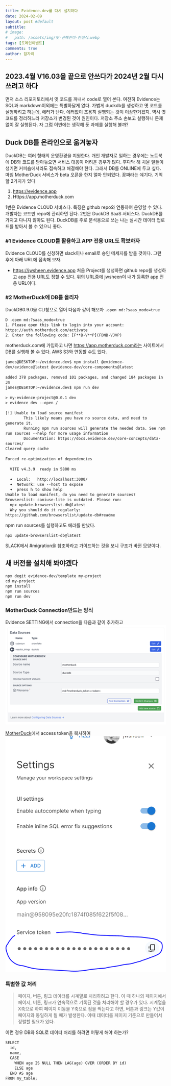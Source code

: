 ```yaml
---
title: Evidence.dev를 다시 설치하다
date: 2024-02-09
layout: post #default
subtitle: 
# image:
#   path: /assets/img/맛-산해진미-한정식.webp
tags: [도메인이벤트]
comments: true
author: 잠자리
---
```


## 2023.4월 V16.03을 끝으로 안쓰다가 2024년 2월 다시 쓰려고 하다
먼저 소스 리포지토리에서 옛 코드를 꺼내서 code로 열어 본다. 여전히 Evidence는 SQL과 markdown이외에는 특별하달게 없다. 가볍게 duckdb를 생성하고 옛 코드를 실행하려고 하는데, 에러가 난다. 에러없이 조용히 실행되는 것이 이상한거겠지.
역시 옛 코드를 정리하느라 저장소가 변경된 것이 원인이다. 저장소 주소 손보고 실행하니 문제없이 잘 실행된다. 자 그럼 이번에는 생각해 둔 과제를 실행해 볼까?

## Duck DB를 온라인으로 옮겨놓자
DuckDB는 여러 형태의 운영환경을 지원한다. 개인 개발자로 일하는 경우에는 노트북에 DB와 코드를 담아놓으면 서비스 대응이 어려운 경우가 많다. 후다닥 해 치울 일들이 생기면 커피숍에서라도 접속하고 해결해야 한다. 그래서 DB를 ONLINE에 두고 싶다. 마침 MotherDuck 서비스가 beta 오픈을 한지 얼마 안되었다. 꽁짜라는 얘기다. 
기억할 2가지가 있다
1. https://evidence.app
2. Https://app.motherduck.com

1번은 Evidence CLOUD 서비스다. 특징은 github repo와 연동하여 운영할 수 있다. 개발자는 코드만 repo에 관리하면 된다.
2번은 DuckDB SaaS 서비스다. DuckDB를 가지고 다니지 않아도 된다. DuckDB를 주로 분석용으로 쓰는 나는 실시간 데이터 업로드를 받아서 볼 수 있으니 좋다.

### #1 Evidence CLOUD를 활용하고 APP 전용 URL도 확보하자
Evidence CLOUD를 신청하면 slack이나 email로 승인 메세지를 받을 것이다. 그런 후에 아래 URL에 접속해 보자.
* https://jwsheen.evidence.app
처음 Project를 생성하면 github repo를 생성하고 app 전용 URL도 정할 수 있다. 위의 URL중에 jwsheen이 내가 등록한 app 전용 URL이다.

### #2 MotherDuck에 DB를 올리자
DuckDB0.9.0을 CLI창으로 열어 다음과 같이 해보자 `.open md:?saas_mode=true`
```
D .open md:?saas_mode=true
1. Please open this link to login into your account: https://auth.motherduck.com/activate
2. Enter the following code: [F**B-V**P](FDNB-VJVP)
```
motherduck.com에 가입하고 나면 
https://app.motherduck.com라는 사이트에서 DB를 실행해 볼 수 있다. AWS S3와 연동할 수도 있다.

```
james@DESKTOP:~/evidence.dev$ npm install @evidence-dev/evidence@latest @evidence-dev/core-components@latest

added 378 packages, removed 101 packages, and changed 184 packages in 3m
james@DESKTOP:~/evidence.dev$ npm run dev

> my-evidence-project@0.0.1 dev
> evidence dev --open /

[!] Unable to load source manifest
        This likely means you have no source data, and need to generate it.
        Running npm run sources will generate the needed data. See npm run sources --help for more usage information
        Documentation: https://docs.evidence.dev/core-concepts/data-sources/
Cleared query cache

Forced re-optimization of dependencies

  VITE v4.3.9  ready in 5800 ms

  ➜  Local:   http://localhost:3000/
  ➜  Network: use --host to expose
  ➜  press h to show help
Unable to load manifest, do you need to generate sources?
Browserslist: caniuse-lite is outdated. Please run:
  npx update-browserslist-db@latest
  Why you should do it regularly: https://github.com/browserslist/update-db#readme
```

npm run sources를 실행하고도 에러를 만났다. 
```
npx update-browserslist-db@latest
```

SLACK에서 #migration을 참조하라고 가이드하는 것을 보니 구조가 바뀐 모양이다. 
## 새 버전을 설치해 봐야겠다
```
npx degit evidence-dev/template my-project
cd my-project
npm install
npm run sources
npm run dev
```

### MotherDuck Connection만드는 방식
Evidence SETTING에서 connection을 다음과 같이 추가하고
![MotherDuck connection](/assets/img/MotherDuck-Connection.png)

[MotherDuck](https://app.motherduck.com)에서 access token을 복사하여
![MotherDuck Token 위치](/assets/img/MotherDuck-Auth-Token.png)

### 특별한 값 처리
> 페이지, 버튼, 링크 데이터를 시계열로 처리하려고 한다. 이 때 하나의 페이지에서 페이지, 버튼, 링크가 연속적으로 기록된 것을 처리해야 할 경우가 있다. 시계열을 X축으로 하여 페이지 이동을 Y축으로 점을 찍는다고 하면, 버튼과 링크는 Y값이 페이지와 동일하게 될 때가 발생한다. 이때 데이터를 페이지 기준으로 만들어서 정렬할 필요가 있다.

이런 경우 DB와 SQL로 데이터 처리를 하려면 어떻게 해야 하는가?

```
SELECT
  id,
  name,
  CASE
    WHEN age IS NULL THEN LAG(age) OVER (ORDER BY id)
    ELSE age
  END AS age
FROM my_table;
```